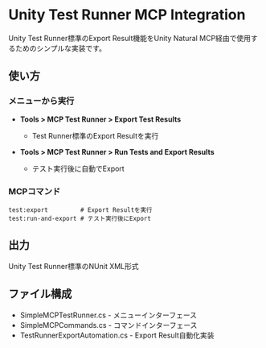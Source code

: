 # Unity Test Runner MCP Integration

Unity Test Runner標準のExport Result機能をUnity Natural MCP経由で使用するためのシンプルな実装です。

## 使い方

### メニューから実行
- **Tools > MCP Test Runner > Export Test Results**
  - Test Runner標準のExport Resultを実行

- **Tools > MCP Test Runner > Run Tests and Export Results**
  - テスト実行後に自動でExport

### MCPコマンド
```
test:export         # Export Resultを実行
test:run-and-export # テスト実行後にExport
```

## 出力
Unity Test Runner標準のNUnit XML形式

## ファイル構成
- SimpleMCPTestRunner.cs - メニューインターフェース
- SimpleMCPCommands.cs - コマンドインターフェース
- TestRunnerExportAutomation.cs - Export Result自動化実装